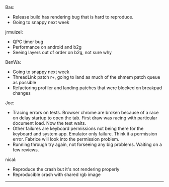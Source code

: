 Bas:
* Release build has rendering bug that is hard to reproduce.
* Going to snappy next week



jrmuizel:
* QPC timer bug
* Performance on android and b2g
* Seeing layers out of order on b2g, not sure why



BenWa:
* Going to snappy next week
* ThreadLink patch r+, going to land as much of the shmem patch queue as possible
* Refactoring profiler and landing patches that were blocked on breakpad changes



Joe:
* Tracing errors on tests. Browser chrome are broken because of a race on delay startup to open the tab. First draw was racing with particular document load. Now the test waits.
* Other failures are keyboard permissions not being there for the keyboard and system app. Emulator only failure. Think it a permission error. Fabrice will look into the permission problem.
* Running through try again, not forseeing any big problems. Waiting on a few reviews.



nical:
* Reproduce the crash but it's not rendering properly
* Reproducible crash with shared rgb image

________________


